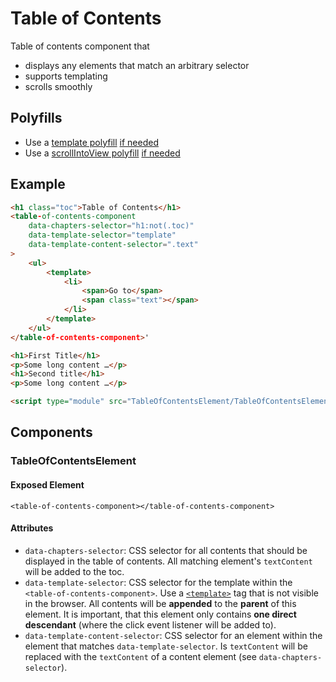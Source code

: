 # Table of Contents

Table of contents component that
- displays any elements that match an arbitrary selector
- supports templating
- scrolls smoothly

## Polyfills
- Use a [template polyfill](https://github.com/webcomponents/polyfills/tree/master/packages/template)
[if needed](https://caniuse.com/#feat=template)
- Use a [scrollIntoView polyfill](https://github.com/iamdustan/smoothscroll)
[if needed](https://caniuse.com/#feat=scrollintoview)


## Example

````html
<h1 class="toc">Table of Contents</h1>
<table-of-contents-component
    data-chapters-selector="h1:not(.toc)"
    data-template-selector="template"
    data-template-content-selector=".text"
>
    <ul>
        <template>
            <li>
                <span>Go to</span>
                <span class="text"></span>
            </li>
        </template>
    </ul>
</table-of-contents-component>'

<h1>First Title</h1>
<p>Some long content …</p>
<h1>Second title</h1>
<p>Some long content …</p>

<script type="module" src="TableOfContentsElement/TableOfContentsElement.js"></script>
````

## Components

### TableOfContentsElement

#### Exposed Element
`<table-of-contents-component></table-of-contents-component>`

#### Attributes
- `data-chapters-selector`: CSS selector for all contents that should be displayed in the 
table of contents. All matching element's `textContent` will be added to the toc.
- `data-template-selector`: CSS selector for the template within the
`<table-of-contents-component>`. Use a [`<template>`](https://developer.mozilla.org/en-US/docs/Web/HTML/Element/template)
tag that is not visible in the browser. All contents will be **appended** to the **parent** of this
element. It is important, that this element only contains **one direct descendant** (where the
click event listener will be added to).
- `data-template-content-selector`: CSS selector for an element within the element that matches
`data-template-selector`. Is `textContent` will be replaced with the `textContent` of a content
element (see `data-chapters-selector`).
